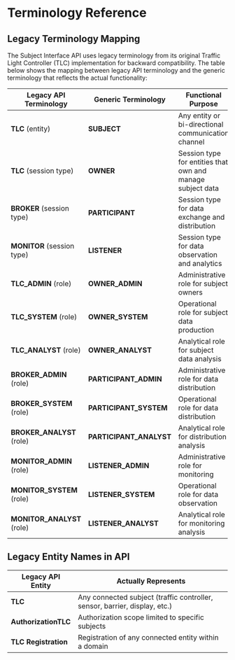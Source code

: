 # Terminology Reference

## Legacy Terminology Mapping

The Subject Interface API uses legacy terminology from its original Traffic Light Controller (TLC) implementation for backward compatibility. The table below shows the mapping between legacy API terminology and the generic terminology that reflects the actual functionality:

| Legacy API Terminology | Generic Terminology | Functional Purpose |
|------------------------|------------------------|-------------------|
| **TLC** (entity) | **SUBJECT** | Any entity or bi-directional communication channel |
| **TLC** (session type) | **OWNER** | Session type for entities that own and manage subject data |
| **BROKER** (session type) | **PARTICIPANT** | Session type for data exchange and distribution |
| **MONITOR** (session type) | **LISTENER** | Session type for data observation and analytics |
| **TLC_ADMIN** (role) | **OWNER_ADMIN** | Administrative role for subject owners |
| **TLC_SYSTEM** (role) | **OWNER_SYSTEM** | Operational role for subject data production |
| **TLC_ANALYST** (role) | **OWNER_ANALYST** | Analytical role for subject data analysis |
| **BROKER_ADMIN** (role) | **PARTICIPANT_ADMIN** | Administrative role for data distribution |
| **BROKER_SYSTEM** (role) | **PARTICIPANT_SYSTEM** | Operational role for data distribution |
| **BROKER_ANALYST** (role) | **PARTICIPANT_ANALYST** | Analytical role for distribution analysis |
| **MONITOR_ADMIN** (role) | **LISTENER_ADMIN** | Administrative role for monitoring |
| **MONITOR_SYSTEM** (role) | **LISTENER_SYSTEM** | Operational role for data observation |
| **MONITOR_ANALYST** (role) | **LISTENER_ANALYST** | Analytical role for monitoring analysis |

## Legacy Entity Names in API

| Legacy API Entity | Actually Represents |
|------------|------------|
| **TLC** | Any connected subject (traffic controller, sensor, barrier, display, etc.) |
| **AuthorizationTLC** | Authorization scope limited to specific subjects |
| **TLC Registration** | Registration of any connected entity within a domain |